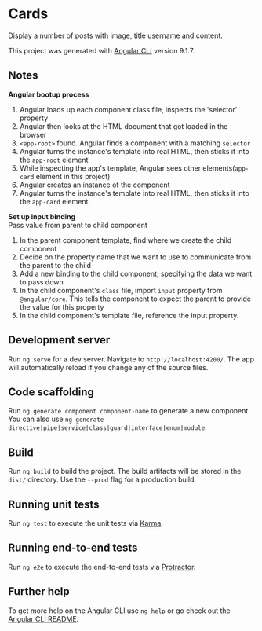 # Cards

Display a number of posts with image, title username and content.

This project was generated with [Angular CLI](https://github.com/angular/angular-cli) version 9.1.7.

## Notes

**Angular bootup process**

1. Angular loads up each component class file, inspects the 'selector' property
2. Angular then looks at the HTML document that got loaded in the browser
3. `<app-root>` found. Angular finds a component with a matching `selector`
4. Angular turns the instance's template into real HTML, then sticks it into the `app-root` element
5. While inspecting the app's template, Angular sees other elements(`app-card` element in this project)
6. Angular creates an instance of the component
7. Angular turns the instance's template into real HTML, then sticks it into the `app-card` element.

**Set up input binding**<br>
Pass value from parent to child component

1. In the parent component template, find where we create the child component
2. Decide on the property name that we want to use to communicate from the parent to the child
3. Add a new binding to the child component, specifying the data we want to pass down
4. In the child component's `class` file, import `input` property from `@angular/core`. This tells the component to expect the parent to provide the value for this property
5. In the child component's template file, reference the input property.

## Development server

Run `ng serve` for a dev server. Navigate to `http://localhost:4200/`. The app will automatically reload if you change any of the source files.

## Code scaffolding

Run `ng generate component component-name` to generate a new component. You can also use `ng generate directive|pipe|service|class|guard|interface|enum|module`.

## Build

Run `ng build` to build the project. The build artifacts will be stored in the `dist/` directory. Use the `--prod` flag for a production build.

## Running unit tests

Run `ng test` to execute the unit tests via [Karma](https://karma-runner.github.io).

## Running end-to-end tests

Run `ng e2e` to execute the end-to-end tests via [Protractor](http://www.protractortest.org/).

## Further help

To get more help on the Angular CLI use `ng help` or go check out the [Angular CLI README](https://github.com/angular/angular-cli/blob/master/README.md).
